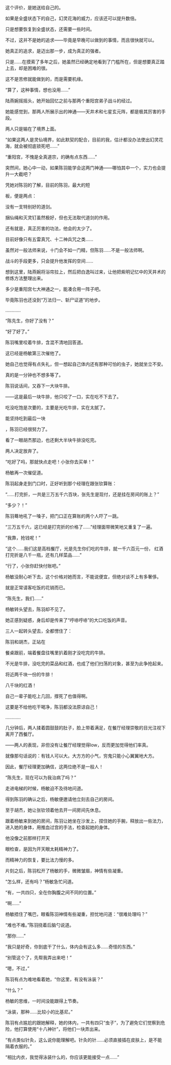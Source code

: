 这个评价，是她送给自己的。

如果是全盛状态下的自己，幻灵花海的威力，应该还可以提升数倍。

只是想要恢复到全盛状态，还需要一些时间。

不过，这并不是她的追求——毕竟是早晚可以做到的事情，而且很快就可以。

她真正的追求，是迈出那一步，成为真正的强者。

只是……在摸索了多年之后，她虽然已经确定地看到了门槛所在，但是想要真正踏上去，却是困难的很。

这不是苦修就能做到的，而是需要机缘。

“算了，这种事情，想也没用……”

陆燕婉摇摇头，她开始回忆之前与那两个重阳宫弟子战斗的经过。

她能感觉到，那两人所展示出的神通——天井术和七星玄元阵，都是极其厉害的手段。

两人只是输在了境界上面。

“如果这两人是灵仙境界，如此默契的配合，目前的我，估计都没办法使出幻灵花海，就会被彻底锁死吧……”

“重阳宫，不愧是全真道宗，的确有点东西……”

突然间，她心中一动，如果陈羽能学会这两门神通——哪怕其中一个，实力也会提升一大截吧？

凭她对陈羽的了解，目前的陈羽，最大的短

板，便是两点：

没有一支特别好的道剑。

捆仙绳和灭灵钉虽然极好，但也无法取代道剑的作用。

还有就是，真正厉害的功法，他会的太少了。

目前好像只有五雷真咒、十二神兵咒之类……

虽然对一般法师来说，十门会不如一门精，但陈羽……不是一般法师啊。

战斗的手段更多，只会提升他发挥的空间……

想到这里，陆燕婉将浴帘拉上，然后把白逸叫过来，让他把紫明记忆中的天井术的修炼方法整理出来。

多少是重阳宫七大神通之一，能凑合用一阵子吧。

毕竟陈羽也还没到“万法归一、斩尸证道”的地步。

…………

“陈先生，你好了没有？”

“好了好了。”

陈羽嘴里咬着牛排，含混不清地回答道。

这已经是杨敏第三次催他了。

她自己也觉得有点失礼，但一想起自己体内还有那种可怕的虫子，她就坐立不安。

真的是一分钟也不想多等了。

陈羽说话间，又吞下一大块牛排。

——这是最后一块牛排，他只咬了一口，实在吃不下去了。

吃没吃饱是次要的，主要是光吃牛排，实在太腻了。

能坚持吃到最后一块

，陈羽已经很努力了。

看了一眼胡杰那边，也还剩大半块牛排没吃完。

两人决定放弃了。

“吃好了吗，那就快点走吧！小张你去买单！”

杨敏再一次催促道。

陈羽起身走到门口时，正好听到那个经理在跟张钦算账：

“……打完折，一共是三万五千六百块，张先生是现付，还是挂在房间的账上？”

“多少？！”

陈羽蓦地吼了一嗓子，把门口正在算账的两个人吓了一跳。

“三万五千六，这已经是打完折的价格了……”经理面带微笑地又重复了一遍。

“我靠，抢钱呢！”

“这个……我们这是高档餐厅，光是先生你们吃的牛排，就一千六百元一份， 红酒打完折是八千一瓶，还有几样菜品……”

“行了，小张你赶快付账吧。”

杨敏没耐心听下去，这个价格对她而言，不能说便宜，但绝对谈不上有多奢侈。

就是正常请客吃饭的花销而已。

“陈先生，我们……”

杨敏转头望去，陈羽却不见了。

她正感到疑惑，身后却是传来了“哼哧哼哧”的大口吃饭的声音。

三人一起转头望去，全都愣住了：

陈羽和胡杰，正站在

餐桌跟前，端着餐盘往嘴里扒着刚才没吃完的牛排。

不光是牛排，没吃完的菜品和红酒，也成了他们扫荡的对象，甚至为此争抢起来。

将近两千块一份的牛排！

八千块的红酒！

自己一辈子能吃上几回，撑死了也值得啊。

这要是不给他吃干喝净，陈羽都没法原谅自己！

…………

几分钟后，两人揉着圆鼓鼓的肚子，脸上带着满足，在餐厅经理崇敬的目光注视下离开了西餐厅。

——两人的表现，非但没有让餐厅经理觉得low，反而更加觉得他们率真。

就像那句话说的：有钱人可以大。大方方的小气，穷鬼只能小心翼翼地大方。

因此，餐厅经理更加确信，这两位绝不是一般人！

“陈先生，现在可以为我治病了吗？”

走进电梯的时候，杨敏迫不及待地问道。

得到陈羽的确认之后，杨敏便邀请他立刻去自己的房间。

至于胡杰，她让张钦领着他去开一间房间先休息。

跟着杨敏来到她的房间，陈羽让她坐在沙发上，捏住她的手腕，释放出一些法力，进入她的身体，用推血过宫的手法，检查起她的身体。

他没像之前那样打开天

眼检查，是因为开天眼太耗精神力了。

而精神力的恢复，要比法力慢的多。

片刻之后，陈羽松开了杨敏的手，微微皱眉，神情有些凝重。

“怎么样，还有吗？”杨敏急忙问道。

“有，一共四只，全在你胸腹之间不同的位置。”

“啊……”

杨敏捂住了嘴巴，眼看陈羽神情有些凝重，担忧地问道：“很难处理吗？”

“难也不难。”陈羽挠着后脑勺说道。

“那你……”

“我只是好奇，你到底干了什么，体内会有这么多……奇怪的东西。”

“别管这个了，先帮我弄出来吧！”

“嗯，不过，”

陈羽有点为难地看着她，“你这里，有没有泳装？”

“什么？”

杨敏的思维，一时间没能跟得上节奏。

“泳装，那种……比较小的比基尼。”

陈羽有点尴尬的跟她解释，她的体内，一共有四只“虫子”，为了避免它们觉察到危险，他打算使用“十八神针”，将他们一块弄出来。

“有点类似针灸，这么说你能理解吧。针灸的针……必须直接插在皮肤上，是不能隔着衣服的。”

“相比内衣，我觉得泳装什么的，你应该更能接受一点……”
